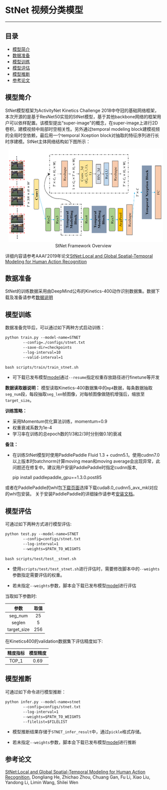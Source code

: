 # StNet 视频分类模型

---
## 目录

- [模型简介](#模型简介)
- [数据准备](#数据准备)
- [模型训练](#模型训练)
- [模型评估](#模型评估)
- [模型推断](#模型推断)
- [参考论文](#参考论文)


## 模型简介

StNet模型框架为ActivityNet Kinetics Challenge 2018中夺冠的基础网络框架，本次开源的是基于ResNet50实现的StNet模型，基于其他backbone网络的框架用户可以依样配置。该模型提出“super-image"的概念，在super-image上进行2D卷积，建模视频中局部时空相关性。另外通过temporal modeling block建模视频的全局时空依赖，最后用一个temporal Xception block对抽取的特征序列进行长时序建模。StNet主体网络结构如下图所示：

<p align="center">
<img src="../../images/StNet.png" height=300 width=500 hspace='10'/> <br />
StNet Framework Overview
</p>

详细内容请参考AAAI'2019年论文[StNet:Local and Global Spatial-Temporal Modeling for Human Action Recognition](https://arxiv.org/abs/1811.01549)

## 数据准备

StNet的训练数据采用由DeepMind公布的Kinetics-400动作识别数据集。数据下载及准备请参考[数据说明](../../dataset/README.md)

## 模型训练

数据准备完毕后，可以通过如下两种方式启动训练：

    python train.py --model-name=STNET
            --config=./configs/stnet.txt
            --save-dir=checkpoints 
            --log-interval=10 
            --valid-interval=1

    bash scripts/train/train_stnet.sh

- 可下载已发布模型[model](https://paddlemodels.bj.bcebos.com/video_classification/stnet_kinetics.tar.gz)通过`--resume`指定权重存放路径进行finetune等开发

**数据读取器说明：** 模型读取Kinetics-400数据集中的`mp4`数据，每条数据抽取`seg_num`段，每段抽取`seg_len`帧图像，对每帧图像做随机增强后，缩放至`target_size`。

**训练策略：**

*  采用Momentum优化算法训练，momentum=0.9
*  权重衰减系数为1e-4
*  学习率在训练的总epoch数的1/3和2/3时分别做0.1的衰减

**备注：**

* 在训练StNet模型时使用PaddlePaddle Fluid 1.3 + cudnn5.1。使用cudnn7.0以上版本时batchnorm计算moving mean和moving average会出现异常，此问题还在修复中。建议用户安装PaddlePaddle时指定cudnn版本,

     pip install paddlepaddle\_gpu==1.3.0.post85

或者在PaddlePaddle的whl包[下载页面](http://paddlepaddle.org/documentation/docs/zh/1.3/beginners_guide/install/Tables.html/#permalink-4--whl-release)选择下载cuda8.0\_cudnn5\_avx\_mkl对应的whl包安装。
关于安装PaddlePaddle的详细操作请参考[安装文档](http://www.paddlepaddle.org/documentation/docs/zh/1.3/beginners_guide/install/index_cn.html)。


## 模型评估

可通过如下两种方式进行模型评估:

    python test.py --model-name=STNET
            --config=configs/stnet.txt
            --log-interval=1 
            --weights=$PATH_TO_WEIGHTS

    bash scripts/test/test__stnet.sh

- 使用`scripts/test/test_stnet.sh`进行评估时，需要修改脚本中的`--weights`参数指定需要评估的权重。

- 若未指定`--weights`参数，脚本会下载已发布模型[model](https://paddlemodels.bj.bcebos.com/video_classification/stnet_kinetics.tar.gz)进行评估

当取如下参数时:

| 参数 | 取值 |
| :---------: | :----: |
| seg\_num | 25 |
| seglen | 5 |
| target\_size | 256 |

在Kinetics400的validation数据集下评估精度如下:

| 精度指标 | 模型精度 |
| :---------: | :----: |
| TOP\_1 | 0.69 |


## 模型推断

可通过如下命令进行模型推断：

    python infer.py --model-name=stnet
            --config=configs/stnet.txt
            --log-interval=1 
            --weights=$PATH_TO_WEIGHTS 
            --filelist=$FILELIST

- 模型推断结果存储于`STNET_infer_result`中，通过`pickle`格式存储。

- 若未指定`--weights`参数，脚本会下载已发布模型[model](https://paddlemodels.bj.bcebos.com/video_classification/stnet_kinetics.tar.gz)进行推断


## 参考论文

[StNet:Local and Global Spatial-Temporal Modeling for Human Action Recognition](https://arxiv.org/abs/1811.01549), Dongliang He, Zhichao Zhou, Chuang Gan, Fu Li, Xiao Liu, Yandong Li, Limin Wang, Shilei Wen

